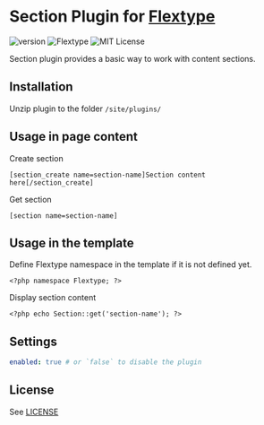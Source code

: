 # Section Plugin for [Flextype](http://flextype.org/)
![version](https://img.shields.io/badge/version-1.1.1-brightgreen.svg?style=flat-square)
![Flextype](https://img.shields.io/badge/Flextype-0.7.0-green.svg?style=flat-square)
![MIT License](https://img.shields.io/badge/license-MIT-blue.svg?style=flat-square)

Section plugin provides a basic way to work with content sections.

## Installation
Unzip plugin to the folder `/site/plugins/`

## Usage in page content

Create section
```
[section_create name=section-name]Section content here[/section_create]
```

Get section
```
[section name=section-name]
```

## Usage in the template

Define Flextype namespace in the template if it is not defined yet.
```
<?php namespace Flextype; ?>
```

Display section content
```
<?php echo Section::get('section-name'); ?>
```

## Settings

```yaml
enabled: true # or `false` to disable the plugin
```

## License
See [LICENSE](https://github.com/flextype-plugins/section/blob/master/LICENSE)
